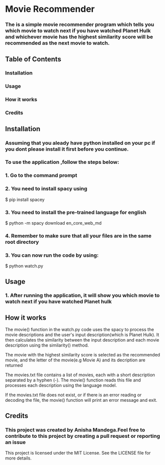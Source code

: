 # Movie Recommender
### The is a simple movie recommender program which tells you which movie to watch next if you have watched Planet Hulk and whichever movie has the highest similarity score will be recommended as the next movie to watch.

## Table of Contents
### Installation
### Usage
### How it works
### Credits

## Installation

### Assuming that you aleady have python installed on your pc if you dont please install it first before you continue.

### To use the application ,follow the steps below:

### 1. Go  to the command prompt

### 2. You need to install spacy using 
$ pip install spacey 

### 3. You need to install the pre-trained language for english
$ python -m spacy download en_core_web_md

### 4. Remember to make sure that all your files are in the same root directory

### 3. You can now run the code by using:
$ python watch.py


## Usage

### 1. After running the application, it will show you which movie to watch next if you have watched Planet hulk



## How it works
The movie() function in the watch.py code uses the spacy to process the movie descriptions and the user's input description(which is Planet Hulk). It then calculates the similarity between the input description and each movie description using the similarity() method.

The movie with the highest similarity score is selected as the recommended movie, and the letter of the movie(e.g Movie A) and its decription are returned 

The movies.txt file contains a list of movies, each with a short description separated by a hyphen (-). The movie() function reads this file and processes each description using the language model.

If the movies.txt file does not exist, or if there is an error reading or decoding the file, the movie() function will print an error message and exit.



## Credits
### This project was created by Anisha Mandega.Feel free to contribute to this project by creating a pull request or reporting an issue
This project is licensed under the MIT License. See the LICENSE file for more details.
